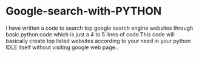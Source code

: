 # Google-search-with-PYTHON
I have written a code to search top google search engine websites through basic python code which is just a 4 to 5 lines of code.This code will basically create top listed websites according to your need in your python IDLE itself without visiting google web page..
